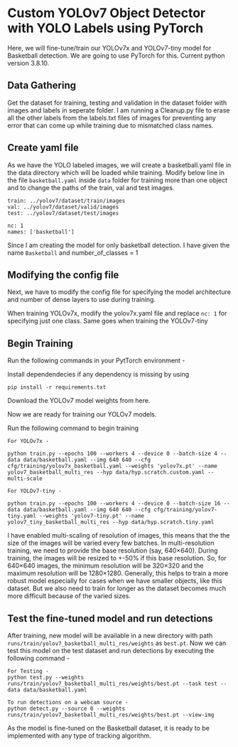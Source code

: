 # Custom YOLOv7 Object Detector with YOLO Labels using PyTorch
Here, we will fine-tune/train our YOLOv7x and YOLOv7-tiny model for Basketball detection. We are going to use PyTorch for this. Current python version 3.8.10.

<h2> Data Gathering </h2>

Get the dataset for training, testing and validation in the dataset folder with images and labels in seperate folder.
I am running a Cleanup.py file to erase all the other labels from the labels.txt files of images for preventing any error that can come up while training due to mismatched class names.


<h2> Create yaml file  </h2>

As we have the YOLO labeled images, we will create a basketball.yaml file in the data directory which will be loaded while training.
Modify below line in the file `basketball.yaml` inside `data` folder for training more than one object and to change the paths of the train, val and test images.

```
train: ../yolov7/dataset/train/images
val: ../yolov7/dataset/valid/images
test: ../yolov7/dataset/test/images

nc: 1
names: ['basketball']
```

Since I am creating the model for only basketball detection. I have given the name `Basketball` and number_of_classes = 1

## Modifying the config file

Next, we have to modify the config file for specifying the model architecture and number of dense layers to use during training. 

When training YOLOv7x, modify the yolov7x.yaml file and replace `nc: 1` for specifying just one class. Same goes when training the YOLOv7-tiny

## Begin Training
Run the following commands in your PytTorch environment - 

Install dependendecies if any dependency is missing by using 

```
pip install -r requirements.txt
```
Download the YOLOv7 model weights from here.

Now we are ready for training our YOLOv7 models.

Run the following command to begin training
```
For YOLOv7x - 

python train.py --epochs 100 --workers 4 --device 0 --batch-size 4 --data data/basketball.yaml --img 640 640 --cfg cfg/training/yolov7x_basketball.yaml --weights 'yolov7x.pt' --name yolov7_basketball_multi_res --hyp data/hyp.scratch.custom.yaml --multi-scale

For YOLOv7-tiny - 

python train.py --epochs 100 --workers 4 --device 0 --batch-size 16 --data data/basketball.yaml --img 640 640 --cfg cfg/training/yolov7-tiny.yaml --weights 'yolov7-tiny.pt' --name yolov7_tiny_basketball_multi_res --hyp data/hyp.scratch.tiny.yaml

```

I have enabled multi-scaling of resolution of images, this means that the the size of the images will be varied every few batches.
In multi-resolution training, we need to provide the base resolution (say, 640×640). During training, the images will be resized to +-50% if this base resolution. So, for 640×640 images, the minimum resolution will be 320×320 and the maximum resolution will be 1280×1280. Generally, this helps to train a more robust model especially for cases when we have smaller objects, like this dataset. But we also need to train for longer as the dataset becomes much more difficult because of the varied sizes.


## Test the fine-tuned model and run detections
After training, new model will be available in a new directory with path `runs/train/yolov7_basketball_multi_res/weights` as `best.pt`. Now we can test this model on the test dataset and run detections by executing the following command - 

```
For Testing - 
python test.py --weights runs/train/yolov7_basketball_multi_res/weights/best.pt --task test --data data/basketball.yaml

To run detections on a webcam source - 
python detect.py --source 0 --weights runs/train/yolov7_basketball_multi_res/weights/best.pt --view-img
```

As the model is fine-tuned on the Basketball dataset, it is ready to be implemented with any type of tracking algorithm.